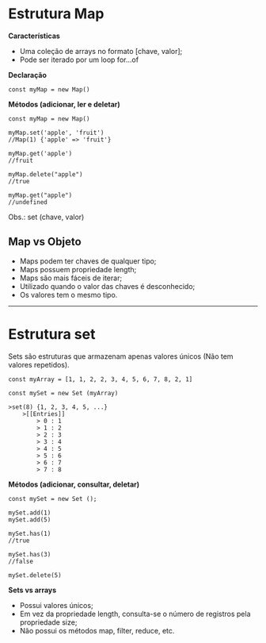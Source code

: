 # Estrutura Map

**Características**
- Uma coleção de arrays no formato [chave, valor];
- Pode ser iterado por um loop for...of

**Declaração**

    const myMap = new Map()

**Métodos (adicionar, ler e deletar)**

    const myMap = new Map()

    myMap.set('apple', 'fruit')
    //Map(1) {'apple' => 'fruit'}

    myMap.get('apple')
    //fruit

    myMap.delete("apple")
    //true

    myMap.get("apple")
    //undefined

Obs.: set (chave, valor)

## Map vs Objeto

- Maps podem ter chaves de qualquer tipo;
- Maps possuem propriedade length;
- Maps são mais fáceis de iterar;
- Utilizado quando o valor das chaves é desconhecido;
- Os valores tem o mesmo tipo.

---

# Estrutura set

Sets são estruturas que armazenam apenas valores únicos (Não tem valores repetidos).

    const myArray = [1, 1, 2, 2, 3, 4, 5, 6, 7, 8, 2, 1]

    const mySet = new Set (myArray)

    >set(8) {1, 2, 3, 4, 5, ...}
        >[[Entries]]
            > 0 : 1
            > 1 : 2
            > 2 : 3
            > 3 : 4
            > 4 : 5
            > 5 : 6
            > 6 : 7
            > 7 : 8

**Métodos (adicionar, consultar, deletar)**

    const mySet = new Set ();

    mySet.add(1)
    mySet.add(5)

    mySet.has(1)
    //true

    mySet.has(3)
    //false

    mySet.delete(5)

**Sets vs arrays**

- Possui valores únicos;
- Em vez da propriedade length, consulta-se o número de registros pela propriedade size;
- Não possui os métodos map, filter, reduce, etc.

